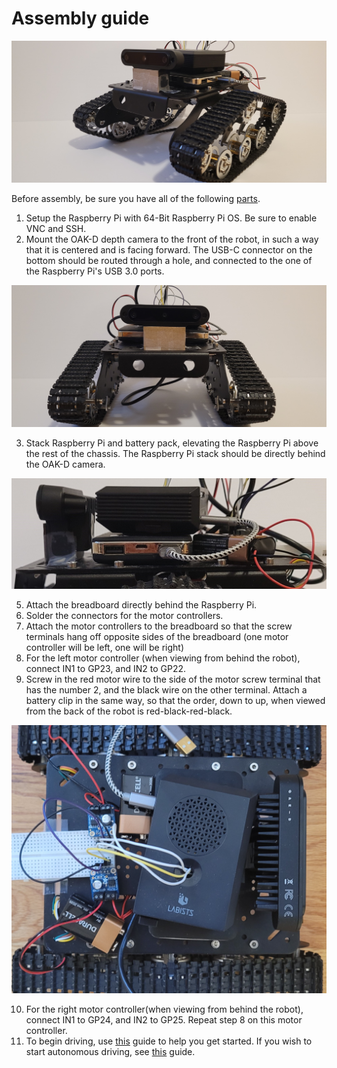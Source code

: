 # Assembly guide


![Neuron](/images/neuron.jpg)

Before assembly, be sure you have all of the following [parts](https://github.com/EricLBuehler/The-Neuron#parts).


1. Setup the Raspberry Pi with 64-Bit Raspberry Pi OS. Be sure to enable VNC and SSH.
2. Mount the OAK-D depth camera to the front of the robot, in such a way that it is centered and is facing forward. The USB-C connector on the bottom should be routed through a hole, and connected to the one of the Raspberry Pi's USB 3.0 ports.


![Neuron](/images/frontview.jpg)

 
3. Stack Raspberry Pi and battery pack, elevating the Raspberry Pi above the rest of the chassis. The Raspberry Pi stack should be directly behind the OAK-D camera.


![Neuron](/images/sideview.jpg)


5. Attach the breadboard directly behind the Raspberry Pi.
6. Solder the connectors for the motor controllers.
7. Attach the motor controllers to the breadboard so that the screw terminals hang off opposite sides of the breadboard (one motor controller will be left, one will be right)
8. For the left motor controller (when viewing from behind the robot), connect IN1 to GP23, and IN2 to GP22. 
9. Screw in the red motor wire to the side of the motor screw terminal that has the number 2, and the black wire on the other terminal. Attach a battery clip in the same way, so that the order, down to up, when viewed from the back of the robot is red-black-red-black.


![Neuron](/images/topview.jpg)


10. For the right motor controller(when viewing from behind the robot), connect IN1 to GP24, and IN2 to GP25. Repeat step 8 on this motor controller.
11. To begin driving, use [this](https://github.com/EricLBuehler/The-Neuron/tree/master/neuron-drive) guide to help you get started. If you wish to start autonomous driving, see [this](https://github.com/EricLBuehler/The-Neuron#getting-started) guide.
